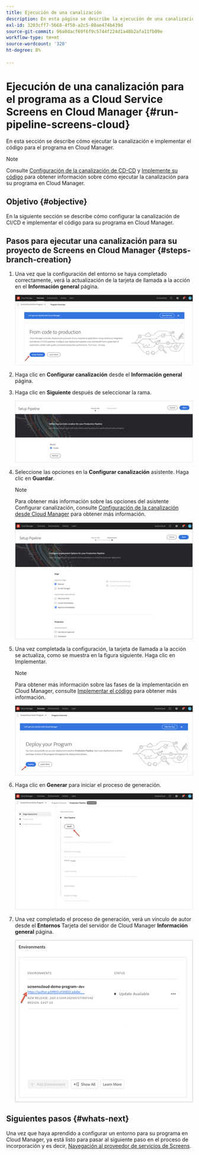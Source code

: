 ```yaml
---
title: Ejecución de una canalización
description: En esta página se describe la ejecución de una canalización para el proyecto Screens as a Cloud Service en Cloud Manager.
exl-id: 3203cff7-5668-4f50-a2c5-80ae474b439d
source-git-commit: 96a0dacf69f6f9c5744f224d1a48b2afa11fb09e
workflow-type: tm+mt
source-wordcount: '320'
ht-degree: 8%

---
```


# Ejecución de una canalización para el programa as a Cloud Service Screens en Cloud Manager {#run-pipeline-screens-cloud}

En esta sección se describe cómo ejecutar la canalización e implementar el código para el programa en Cloud Manager.

>[!NOTE]
>Consulte [Configuración de la canalización de CD-CD](https://experienceleague.adobe.com/docs/experience-manager-cloud-service/implementing/using-cloud-manager/configure-pipeline.html?lang=en) y [Implemente su código](https://experienceleague.adobe.com/docs/experience-manager-cloud-service/implementing/using-cloud-manager/deploy-code.html?lang=es) para obtener información sobre cómo ejecutar la canalización para su programa en Cloud Manager.

## Objetivo {#objective}

En la siguiente sección se describe cómo configurar la canalización de CI/CD e implementar el código para su programa en Cloud Manager.

## Pasos para ejecutar una canalización para su proyecto de Screens en Cloud Manager {#steps-branch-creation}

1. Una vez que la configuración del entorno se haya completado correctamente, verá la actualización de la tarjeta de llamada a la acción en el **Información general** página.

   ![imagen](/help/screens-cloud/assets/onboarding/add-environ3.png)

1. Haga clic en **Configurar canalización** desde el **Información general** página.

1. Haga clic en **Siguiente** después de seleccionar la rama.

   ![imagen](/help/screens-cloud/assets/onboarding/run-pipeline1.png)

1. Seleccione las opciones en la **Configurar canalización** asistente. Haga clic en **Guardar**.

   >[!NOTE]
   >Para obtener más información sobre las opciones del asistente Configurar canalización, consulte [Configuración de la canalización desde Cloud Manager](https://experienceleague.adobe.com/docs/experience-manager-cloud-service/implementing/using-cloud-manager/configure-pipeline.html?lang=en) para obtener más información.

   ![imagen](/help/screens-cloud/assets/onboarding/run-pipeline2-a.png)

1. Una vez completada la configuración, la tarjeta de llamada a la acción se actualiza, como se muestra en la figura siguiente. Haga clic en Implementar.

   >[!NOTE]
   >Para obtener más información sobre las fases de la implementación en Cloud Manager, consulte [Implementar el código](https://experienceleague.adobe.com/docs/experience-manager-cloud-service/implementing/using-cloud-manager/deploy-code.html?lang=es) para obtener más información.

   ![imagen](/help/screens-cloud/assets/onboarding/run-pipeline3.png)

1. Haga clic en **Generar** para iniciar el proceso de generación.

   ![imagen](/help/screens-cloud/assets/onboarding/run-pipeline4.png)

1. Una vez completado el proceso de generación, verá un vínculo de autor desde el **Entornos** Tarjeta del servidor de Cloud Manager **Información general** página.

   ![imagen](/help/screens-cloud/assets/onboarding/run-pipeline5.png)

## Siguientes pasos {#whats-next}

Una vez que haya aprendido a configurar un entorno para su programa en Cloud Manager, ya está listo para pasar al siguiente paso en el proceso de incorporación y es decir, [Navegación al proveedor de servicios de Screens](/help/screens-cloud/configuring/navigating-to-screens-services-provider.md).
